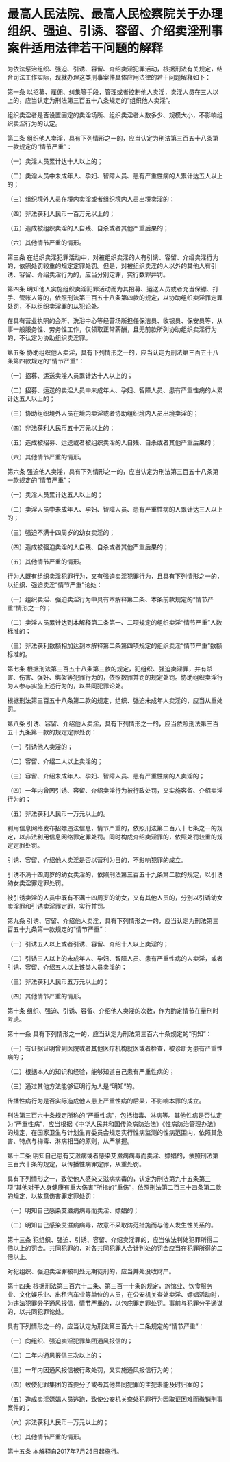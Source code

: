 # 最高人民法院、最高人民检察院关于办理组织、强迫、引诱、容留、介绍卖淫刑事案件适用法律若干问题的解释

<!-- INFO END -->

为依法惩治组织、强迫、引诱、容留、介绍卖淫犯罪活动，根据刑法有关规定，结合司法工作实际，现就办理这类刑事案件具体应用法律的若干问题解释如下：

第一条 以招募、雇佣、纠集等手段，管理或者控制他人卖淫，卖淫人员在三人以上的，应当认定为刑法第三百五十八条规定的“组织他人卖淫”。

组织卖淫者是否设置固定的卖淫场所、组织卖淫者人数多少、规模大小，不影响组织卖淫行为的认定。

第二条 组织他人卖淫，具有下列情形之一的，应当认定为刑法第三百五十八条第一款规定的“情节严重”：

（一）卖淫人员累计达十人以上的；

（二）卖淫人员中未成年人、孕妇、智障人员、患有严重性病的人累计达五人以上的；

（三）组织境外人员在境内卖淫或者组织境内人员出境卖淫的；

（四）非法获利人民币一百万元以上的；

（五）造成被组织卖淫的人自残、自杀或者其他严重后果的；

（六）其他情节严重的情形。

第三条 在组织卖淫犯罪活动中，对被组织卖淫的人有引诱、容留、介绍卖淫行为的，依照处罚较重的规定定罪处罚。但是，对被组织卖淫的人以外的其他人有引诱、容留、介绍卖淫行为的，应当分别定罪，实行数罪并罚。

第四条 明知他人实施组织卖淫犯罪活动而为其招募、运送人员或者充当保镖、打手、管账人等的，依照刑法第三百五十八条第四款的规定，以协助组织卖淫罪定罪处罚，不以组织卖淫罪的从犯论处。

在具有营业执照的会所、洗浴中心等经营场所担任保洁员、收银员、保安员等，从事一般服务性、劳务性工作，仅领取正常薪酬，且无前款所列协助组织卖淫行为的，不认定为协助组织卖淫罪。

第五条 协助组织他人卖淫，具有下列情形之一的，应当认定为刑法第三百五十八条第四款规定的“情节严重”：

（一）招募、运送卖淫人员累计达十人以上的；

（二）招募、运送的卖淫人员中未成年人、孕妇、智障人员、患有严重性病的人累计达五人以上的；

（三）协助组织境外人员在境内卖淫或者协助组织境内人员出境卖淫的；

（四）非法获利人民币五十万元以上的；

（五）造成被招募、运送或者被组织卖淫的人自残、自杀或者其他严重后果的；

（六）其他情节严重的情形。

第六条 强迫他人卖淫，具有下列情形之一的，应当认定为刑法第三百五十八条第一款规定的“情节严重”：

（一）卖淫人员累计达五人以上的；

（二）卖淫人员中未成年人、孕妇、智障人员、患有严重性病的人累计达三人以上的；

（三）强迫不满十四周岁的幼女卖淫的；

（四）造成被强迫卖淫的人自残、自杀或者其他严重后果的；

（五）其他情节严重的情形。

行为人既有组织卖淫犯罪行为，又有强迫卖淫犯罪行为，且具有下列情形之一的，以组织、强迫卖淫“情节严重”论处：

（一）组织卖淫、强迫卖淫行为中具有本解释第二条、本条前款规定的“情节严重”情形之一的；

（二）卖淫人员累计达到本解释第二条第一、二项规定的组织卖淫“情节严重”人数标准的；

（三）非法获利数额相加达到本解释第二条第四项规定的组织卖淫“情节严重”数额标准的。

第七条 根据刑法第三百五十八条第三款的规定，犯组织、强迫卖淫罪，并有杀害、伤害、强奸、绑架等犯罪行为的，依照数罪并罚的规定处罚。协助组织卖淫行为人参与实施上述行为的，以共同犯罪论处。

根据刑法第三百五十八条第二款的规定，组织、强迫未成年人卖淫的，应当从重处罚。

第八条 引诱、容留、介绍他人卖淫，具有下列情形之一的，应当依照刑法第三百五十九条第一款的规定定罪处罚：

（一）引诱他人卖淫的；

（二）容留、介绍二人以上卖淫的；

（三）容留、介绍未成年人、孕妇、智障人员、患有严重性病的人卖淫的；

（四）一年内曾因引诱、容留、介绍卖淫行为被行政处罚，又实施容留、介绍卖淫行为的；

（五）非法获利人民币一万元以上的。

利用信息网络发布招嫖违法信息，情节严重的，依照刑法第二百八十七条之一的规定，以非法利用信息网络罪定罪处罚。同时构成介绍卖淫罪的，依照处罚较重的规定定罪处罚。

引诱、容留、介绍他人卖淫是否以营利为目的，不影响犯罪的成立。

引诱不满十四周岁的幼女卖淫的，依照刑法第三百五十九条第二款的规定，以引诱幼女卖淫罪定罪处罚。

被引诱卖淫的人员中既有不满十四周岁的幼女，又有其他人员的，分别以引诱幼女卖淫罪和引诱卖淫罪定罪，实行并罚。

第九条 引诱、容留、介绍他人卖淫，具有下列情形之一的，应当认定为刑法第三百五十九条第一款规定的“情节严重”：

（一）引诱五人以上或者引诱、容留、介绍十人以上卖淫的；

（二）引诱三人以上的未成年人、孕妇、智障人员、患有严重性病的人卖淫，或者引诱、容留、介绍五人以上该类人员卖淫的；

（三）非法获利人民币五万元以上的；

（四）其他情节严重的情形。

第十条 组织、强迫、引诱、容留、介绍他人卖淫的次数，作为酌定情节在量刑时考虑。

第十一条 具有下列情形之一的，应当认定为刑法第三百六十条规定的“明知”：

（一）有证据证明曾到医院或者其他医疗机构就医或者检查，被诊断为患有严重性病的；

（二）根据本人的知识和经验，能够知道自己患有严重性病的；

（三）通过其他方法能够证明行为人是“明知”的。

传播性病行为是否实际造成他人患上严重性病的后果，不影响本罪的成立。

刑法第三百六十条规定所称的“严重性病”，包括梅毒、淋病等。其他性病是否认定为“严重性病”，应当根据《中华人民共和国传染病防治法》《性病防治管理办法》的规定，在国家卫生与计划生育委员会规定实行性病监测的性病范围内，依照其危害、特点与梅毒、淋病相当的原则，从严掌握。

第十二条 明知自己患有艾滋病或者感染艾滋病病毒而卖淫、嫖娼的，依照刑法第三百六十条的规定，以传播性病罪定罪，从重处罚。

具有下列情形之一，致使他人感染艾滋病病毒的，认定为刑法第九十五条第三项“其他对于人身健康有重大伤害”所指的“重伤”，依照刑法第二百三十四条第二款的规定，以故意伤害罪定罪处罚：

（一）明知自己感染艾滋病病毒而卖淫、嫖娼的；

（二）明知自己感染艾滋病病毒，故意不采取防范措施而与他人发生性关系的。

第十三条 犯组织、强迫、引诱、容留、介绍卖淫罪的，应当依法判处犯罪所得二倍以上的罚金。共同犯罪的，对各共同犯罪人合计判处的罚金应当在犯罪所得的二倍以上。

对犯组织、强迫卖淫罪被判处无期徒刑的，应当并处没收财产。

第十四条 根据刑法第三百六十二条、第三百一十条的规定，旅馆业、饮食服务业、文化娱乐业、出租汽车业等单位的人员，在公安机关查处卖淫、嫖娼活动时，为违法犯罪分子通风报信，情节严重的，以包庇罪定罪处罚。事前与犯罪分子通谋的，以共同犯罪论处。

具有下列情形之一的，应当认定为刑法第三百六十二条规定的“情节严重”：

（一）向组织、强迫卖淫犯罪集团通风报信的；

（二）二年内通风报信三次以上的；

（三）一年内因通风报信被行政处罚，又实施通风报信行为的；

（四）致使犯罪集团的首要分子或者其他共同犯罪的主犯未能及时归案的；

（五）造成卖淫嫖娼人员逃跑，致使公安机关查处犯罪行为因取证困难而撤销刑事案件的；

（六）非法获利人民币一万元以上的；

（七）其他情节严重的情形。

第十五条 本解释自2017年7月25日起施行。